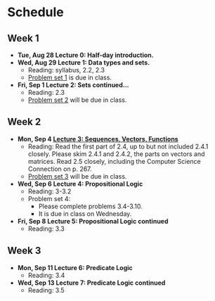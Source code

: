 # Schedule

## Week 1

- **Tue, Aug 28 Lecture 0:  Half-day introduction.**
- **Wed, Aug 29 Lecture 1:  Data types and sets.**
    + Reading: syllabus, 2.2, 2.3
    + [Problem set 1](problemsets/ps1.pdf) is due in class.
- **Fri, Sep 1 Lecture 2: Sets continued...**
    + Reading: 2.3
    + [Problem set 2](problemsets/ps2.pdf) will be due in class.

## Week 2

- **Mon, Sep 4 [Lecture 3: Sequences, Vectors, Functions](lecture/lecture3functions.pdf)**
    + Reading: Read the first part of 2.4, up to but not included 2.4.1 closely.  Please skim 2.4.1 and 2.4.2, the parts on vectors and matrices.  Read 2.5 closely, including the Computer Science Connection on p. 267.
    + [Problem set 3](problemsets/ps3.pdf) will be due in class.
- **Wed, Sep 6 Lecture 4: Propositional Logic**
    + Reading: 3-3.2
    + Problem set 4:
        * Please complete problems 3.4-3.10.
        * It is due in class on Wednesday.
- **Fri, Sep 8 Lecture 5: Propositional Logic continued**
    + Reading: 3.3

## Week 3

- **Mon, Sep 11 Lecture 6: Predicate Logic**
    + Reading: 3.4
- **Wed, Sep 13 Lecture 7: Predicate Logic continued**
    + Reading: 3.5
